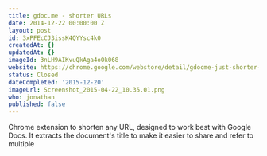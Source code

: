 ```yaml
---
title: gdoc.me - shorter URLs
date: 2014-12-22 00:00:00 Z
layout: post
id: 3xPFEcCJ3issK4QYYsc4k0
createdAt: {}
updatedAt: {}
imageId: 3nLH9AIKvuQkAga4oOk068
website: https://chrome.google.com/webstore/detail/gdocme-just-shorter-urls/ggagmkibmgpkogppdkkdeojcmokhmdnh
status: Closed
dateCompleted: '2015-12-20'
imageUrl: Screenshot_2015-04-22_10.35.01.png
who: jonathan
published: false
---
```


Chrome extension to shorten any URL, designed to work best with Google Docs. It extracts the document's title to make it easier to share and refer to multiple 
